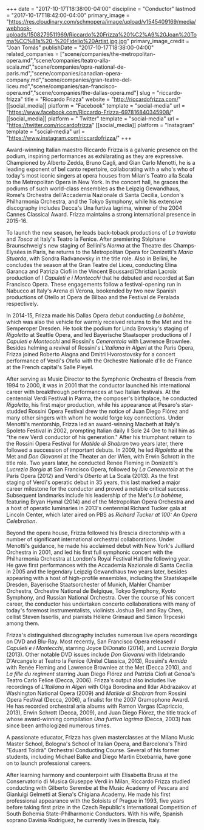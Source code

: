 +++
date = "2017-10-17T18:38:00-04:00"
discipline = "Conductor"
lastmod = "2017-10-17T18:42:00-04:00"
primary_image = "https://res.cloudinary.com/schmopera/image/upload/v1545409169/media/webhook-uploads/1508279511969/Riccardo%20Frizza%20%C2%A9%20Joan%20Toma%CC%81s%20-%20Fidelio%20Artist.jpg.jpg"
primary_image_credit = "Joan Tomás"
publishDate = "2017-10-17T18:38:00-04:00"
related_companies = ["scene/companies/the-metropolitan-opera.md","scene/companies/teatro-alla-scala.md","scene/companies/opra-national-de-paris.md","scene/companies/canadian-opera-company.md","scene/companies/gran-teatre-del-liceu.md","scene/companies/san-francisco-opera.md","scene/companies/the-dallas-opera.md"]
slug = "riccardo-frizza"
title = "Riccardo Frizza"
website = "http://riccardofrizza.com/"
[[social_media]]
platform = "Facebook"
template = "social-media"
url = "https://www.facebook.com/Riccardo-Frizza-697816840345908/"
[[social_media]]
platform = " Twitter"
template = "social-media"
url = "https://twitter.com/riccardofrizza"
[[social_media]]
platform = "Instagram"
template = "social-media"
url = "https://www.instagram.com/riccardofrizza/"
+++

Award-winning	Italian	maestro	Riccardo	Frizza	is	a	galvanic	presence	on	the	podium,	inspiring	 performances	as	exhilarating	as	they	are	expressive.	Championed by	Alberto	Zedda,	Bruno	Cagli,	and	Gian	 Carlo	Menotti,	he	is	a	leading	exponent	of	bel	canto repertoire,	collaborating	with	a	who's	who	of	today's	 most	iconic	singers	at	opera	houses	from	Milan's	Teatro	alla	Scala	to	the	Metropolitan	Opera	in	New	York.	 In	the	concert	hall,	he	graces	the	podiums	of	such	world-class	ensembles as	the	Leipzig	Gewandhaus,	 Rome's	Orchestra	dell'Accademia	Nazionale	di	Santa	Cecilia,	London's	Philharmonia	Orchestra,	and	the	 Tokyo	Symphony,	while	his	extensive	discography	includes	Decca's	Una	furtiva	lagrima,	winner	of	the	 2004	Cannes	Classical	Award. Frizza	maintains	a	strong	international	presence	in	2015-16.	

To	launch	the	new	season,	he	leads	back-toback productions	of	*La	traviata* and	*Tosca* at	Italy's	Teatro	la	Fenice.	After	premiering	Stéphane	 Braunschweig's	new	staging	of	Bellini's	*Norma* at	the Theatre	des	Champs-Elysées	in	Paris,	he	returns	to	 the	Metropolitan	Opera	for	Donizetti's	*Maria	Stuarda*,	with	Sondra	Radvanovsky	in	the	title	role.	Also	in	 Bellini,	he concludes	the	season	at	the	Gran	Teatre	del	Liceu,	conducting	Elina	Garanca	and	Patrizia	Ciofi	in	 the	Vincent	Boussard/Christian	Lacroix	production	of	*I	Capuleti	e	i	Montecchi* that	he	debuted	and	 recorded at	San	Francisco	Opera.	These	engagements	follow	a	festival-opening	run	in	Nabucco at	Italy's	 Arena	di	Verona,	bookended	by	two	new	Spanish	productions	of	Otello at	Ópera	de	Bilbao	and	the	Festival	 de	Peralada	respectively. 

In	2014-15,	Frizza	made	his	Dallas	Opera	debut	conducting	*La	bohème*,	which	was	also	the	vehicle	for	 warmly	received	returns	to	the	Met	and	the	Semperoper	Dresden.	He	took	the	podium	for Linda	Brovsky's	 staging	of	*Rigoletto* at	Seattle	Opera,	and	led	Bayerische	Staatsoper	productions	of	*I	Capuleti	e	Montecchi* and	Rossini's	*Cenerentola* with	Lawrence	Brownlee.	Besides	helming	a	revival	of	Rossini's	*L'italiana	in	 Algeri*	at	the Paris	Opera,	Frizza	joined Roberto	Alagna	and	Dmitri	Hvorostovsky	for a	concert	 performance	of	Verdi's	*Otello* with	the	Orchestre	Nationale	d'Ile	de	France	at	the	French	capital's	Salle	 Pleyel. 

After	serving	as	Music	Director	to	the	Symphonic	Orchestra	of Brescia	from	1994	to	2000,	it	was	in	2001	 that	the	conductor	launched	his	international	career	with	breakthrough	performances	at	two	Italian	 festivals.	At	the	centennial	Verdi	Festival	in	Parma,	the	composer's	birthplace,	he	conducted	*Rigoletto*,	his	 first major	production,	while	his	appearance	at	Pesaro's	star-studded	Rossini	Opera	Festival	drew	the	 notice	of	Juan	Diego	Flórez	and	many	other	singers	with	whom	he	would	forge	key	connections.	Under	 Menotti's	mentorship, Frizza	led	an	award-winning	Macbeth at Italy's	Spoleto	Festival	in	2002,	prompting	 Italian	daily	Il	Sole	24	Ore to	hail	him	as	"the	new	Verdi	conductor	of	his	generation."	After	his	triumphant	 return	to	the	Rossini	Opera	Festival	for	*Matilde	di	Shabran* two	years	later,	there	followed	a	succession	of	 important	debuts.	In	2009,	he	led	*Rigoletto* at	the	Met	and *Don	Giovanni* at	the	Theater	an	der	Wien,	with	 Erwin	Schrott	in	the	title	role.	Two	years	later,	he	conducted	Renée	Fleming in	Donizetti's	*Lucrezia	Borgia* at	San	Francisco	Opera,	followed	by	*La	Cenerentola* at	the	Paris	Opera	(2012)	and	Verdi's	*Oberto* at	La	 Scala	(2013).	As	the	first	staging	of	Verdi's	operatic	debut	in	35	years,	this	last	marked	a	major	career	 milestone	for	the	conductor	and	proved	a	notable	critical	success.	Subsequent	landmarks	include	his	 leadership	of	the	Met's	*La	bohème*,	featuring	Bryan	Hymal	(2014)	and	of	the	Metropolitan	Opera	Orchestra	 and	a	host	of	operatic luminaries in	2013's	centennial	Richard	Tucker gala	at	Lincoln	Center,	which	later	 aired	on PBS as *Richard	Tucker at	100:	An	Opera	Celebration*.

Beyond	the	opera	house,	Frizza	followed	his	Brescia	directorship	with	a	number	of	significant	 international	orchestral	collaborations.	Under	Menotti's	guidance,	he	made	his	acclaimed	debut	with	New	 York's	Juilliard	Orchestra in	2001,	and	led his	first	full	symphonic	concert	with	the	Philharmonia	 Orchestra	at	London's	Royal	Festival	Hall	the	following	year.	He	gave	first	performances	with	the	 Accademia	Nazionale	di	Santa	Cecilia	in	2005	and	the	legendary	Leipzig	Gewandhaus	two years	later,	 besides	appearing	with	a	host	of	high-profile	ensembles,	including	the	Staatskapelle	Dresden,	Bayerische	 Staatsorchester	of	Munich,	Mahler	Chamber	Orchestra,	Orchestre	National	de	Belgique,	Tokyo	Symphony,	 Kyoto	Symphony,	and	Russian	National Orchestra.	Over	the	course	of	his	concert	career,	the	conductor	has	 undertaken	concerto	collaborations	with	many	of	today's	foremost	instrumentalists,	violinists	Joshua	Bell	 and	Ray	Chen,	cellist	Steven	Isserlis,	and	pianists	Hélène	Grimaud	and	Simon	Trpceski	among	them. 

Frizza's	distinguished	discography	includes	numerous	live	opera	recordings	on	DVD and	Blu-Ray.	Most	 recently,	San	Francisco	Opera	released	*I	Capuleti	e	i	Montecchi*,	starring	Joyce	DiDonato	(2014),	and	 *Lucrezia	Borgia* (2013).	Other	notable DVD	issues	include	*Don	Giovanni* with	Ildebrando	D'Arcangelo	at	 Teatro	la Fenice	(Unitel	Classica,	2013), Rossini's	*Armida* with	Renée	Fleming	and	Lawrence	Brownlee	at	 the	Met (Decca	2010), and	*La	fille	du	regiment* starring	Juan	Diego	Flórez	and	Patrizia	Ciofi	at	Genoa's	 Teatro	Carlo	Felice	(Decca,	2006).	Frizza's output	also	includes	live	recordings	of	*L'Italiana	in	Algeri* with	 Olga	Borodina	and	Ildar	Abdrazakov	at	Washington	National	Opera	(2009)	and	*Matilde	di	Shabran* from	 Rossini	Opera	Festival	(Decca,	2006),	a	finalist	for	the	2007	Gramophone	Award.	He	has	recorded	 orchestral	aria	albums	with	Ramon	Vargas	(Capriccio,	2013),	Erwin	Schrott	(Decca,	2009),	and	Juan	Diego	 Flórez,	the	title	track	of	whose	award-winning	compilation	*Una	furtiva	lagrima* (Decca,	2003)	has	since	 been	anthologized	numerous	times. 

A	passionate	educator,	Frizza	has	given masterclasses	at	the	Milano	Music	Master	School,	Bologna's	School	 of	Italian	Opera,	and	Barcelona's	Third	"Eduard	Toldrà"	Orchestral	Conducting	Course.	Several	of	his former	students,	including	Michael	Balke	and	Diego	Martin	Etxebarria,	have	gone	on	to	launch	 professional	careers. 

After	learning	harmony	and	counterpoint	with	Elisabetta	Brusa	at	the	Conservatorio	di	Musica	Giuseppe	 Verdi	in	Milan,	Riccardo	Frizza	studied	conducting	with	Gilberto	Serembe	at	the	Music	Academy	of	Pescara	 and	Gianluigi	Gelmetti	at	Siena's	Chigiana	Academy. He	made	his	first	professional	appearance	with	the	 Soloists	of	Prague	in	1993,	five	years	before	taking	first	prize	in	the	Czech	Republic's	International	 Competition	of	South	Bohemia	State-Philharmonic	Conductors.	With	his	wife,	Spanish	soprano	Davinia	 Rodriguez,	he currently	lives in	Brescia,	Italy.


